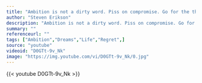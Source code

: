 ```yaml
---
title: "Ambition is not a dirty word. Piss on compromise. Go for the throat."
author: "Steven Erikson"
description: "Ambition is not a dirty word. Piss on compromise. Go for the throat. - Steven Erikson quotes from GetInspired365.com"
summary: ""
referenceurl: ""
tags: ["Ambition","Dreams","Life","Regret",]
source: "youtube"
videoid: "D0GTt-9v_Nk"
image: "https://img.youtube.com/vi/D0GTt-9v_Nk/0.jpg"
---
```


{{< youtube D0GTt-9v_Nk >}}
